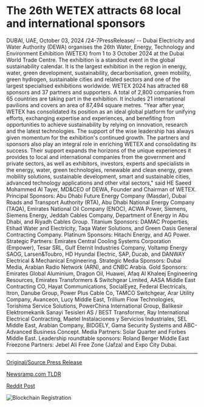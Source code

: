 # The 26th WETEX attracts 68 local and international sponsors

DUBAI, UAE, October 03, 2024 /24-7PressRelease/ -- Dubai Electricity and Water Authority (DEWA) organises the 26th Water, Energy, Technology and Environment Exhibition (WETEX) from 1 to 3 October 2024 at the Dubai World Trade Centre. The exhibition is a standout event in the global sustainability calendar. It is the largest exhibition in the region in energy, water, green development, sustainability, decarbonisation, green mobility, green hydrogen, sustainable cities and related sectors and one of the largest specialised exhibitions worldwide. WETEX 2024 has attracted 68 sponsors and 37 partners and supporters. A total of 2,800 companies from 65 countries are taking part in the exhibition. It includes 21 international pavilions and covers an area of 87,494 square metres.  "Year after year, WETEX has consolidated its position as an ideal global platform for unifying efforts, exchanging expertise and experiences, and benefiting from opportunities to achieve sustainability by relying on innovation, research and the latest technologies. The support of the wise leadership has always given momentum for the exhibition's continued growth. The partners and sponsors also play an integral role in enriching WETEX and consolidating its success. Their support expands the horizons of the unique experiences it provides to local and international companies from the government and private sectors, as well as exhibitors, investors, experts and specialists in the energy, water, green technologies, renewable and clean energy, green mobility solutions, sustainable development, smart and sustainable cities, advanced technology applications and other vital sectors," said HE Saeed Mohammed Al Tayer, MD&CEO of DEWA, Founder and Chairman of WETEX.  Principal Sponsors: Abu Dhabi Future Energy Company (Masdar), Dubai Roads and Transport Authority (RTA), Abu Dhabi National Energy Company (TAQA), Emirates National Oil Company (ENOC), ACWA Power, Siemens, Siemens Energy, Jeddah Cables Company, Department of Energy in Abu Dhabi, and Riyadh Cables Group.  Titanium Sponsors: DAMAC Properties, Etihad Water and Electricity, Taqa Water Solutions, and Green Oasis General Contracting Company.  Platinum Sponsors: Hitachi Energy, and AG Power.  Strategic Partners: Emirates Central Cooling Systems Corporation (Empower), Tesar SRL, Gulf Eternit Industries Company, Voltamp Energy SAOG, Larsen&Toubro, HD Hyundai Electric, SAP, Ducab, and DANWAY Electrical & Mechanical Engineering.  Strategic Media Sponsors: Dubai Media, Arabian Radio Network (ARN), and CNBC Arabia.  Gold Sponsors: Emirates Global Aluminium, Dragon Oil, Huawei, Afaq Al Khaleej Engineering Resources, Emirates Transformers & Switchgear Limited, AASA Middle East Contracting CO, Hayat Communications, SocialEyez, Federal Electricals, Itron, Danube Group, Power Plus Cable Co, TAMCO Switchgear, Arar Utility Company, Avanceon, Lucy Middle East, Trillium Flow Technologies, Torishima Service Solutions, PowerChina International Group, Balikesir Elektromekanik Sanayi Tesisleri AS / BEST Transformer, Ray International Electrical Contracting, Maetel Instalaciones y Servicios Industriales, SEL Middle East, Arabian Company, BIDGELY, Gama Security Systems and ABC-Advanced Business Concept.  Media Partners: Solar Quarter and Forbes Middle East.  Leadership roundtable sponsors: Roland Berger Middle East  Freezone Partners: Jebel Ali Free Zone (Jafza) and Expo City Dubai. 

---

[Original/Source Press Release](https://www.24-7pressrelease.com/press-release/514896/the-26th-wetex-attracts-68-local-and-international-sponsors)
                    

[Newsramp.com TLDR](None) 



[Reddit Post](https://www.reddit.com/r/newsramp/comments/1fv53rx/dewa_hosts_26th_wetex_exhibition_in_dubai/) 



![Blockchain Registration](https://cdn.newsramp.app/24-7PressRelease/qrcode/2410/3/ruby719E.webp)
